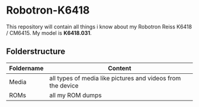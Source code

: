 # Robotron-K6418

This repository will contain all things i know about my Robotron Reiss K6418 / CM6415. My model is **K6418.031**.

## Folderstructure

Foldername | Content
------ | ------
Media   | all types of media like pictures and videos from the device
ROMs | all my ROM dumps  
